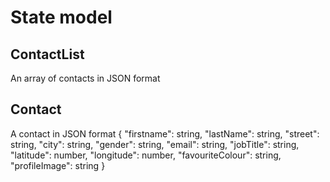 # State model

## ContactList

An array of contacts in JSON format

## Contact

A contact in JSON format
{
    "firstname": string,
    "lastName": string,
    "street": string,
    "city": string,
    "gender": string,
    "email": string,
    "jobTitle": string,
    "latitude": number,
    "longitude": number,
    "favouriteColour": string,
    "profileImage": string
}
